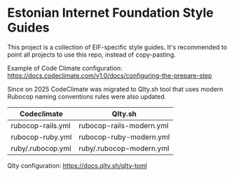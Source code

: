 # Estonian Internet Foundation Style Guides

This project is a collection of EIF-specific style guides. It's recommended to point all projects to use this repo, instead of copy-pasting.

Example of Code Climate configuration: https://docs.codeclimate.com/v1.0/docs/configuring-the-prepare-step

Since on 2025 CodeClimate was migrated to Qlty.sh tool that uses modern Rubocop naming conventions rules were also updated.

| Codeclimate | Qlty.sh |
|-|-|
| rubocop-rails.yml | rubocop-rails-modern.yml |
| rubocop-ruby.yml | rubocop-ruby-modern.yml |
| ruby/.rubocop.yml | ruby/.rubocop-modern.yml |

Qlty configuration: https://docs.qlty.sh/qlty-toml